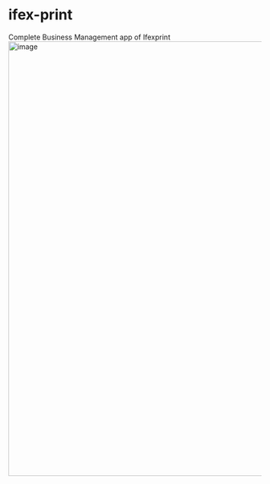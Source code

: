 # ifex-print
Complete Business Management app of Ifexprint
<img width="590" height="865" alt="image" src="https://github.com/user-attachments/assets/a1b716d3-7eaf-4626-a0da-c26d5b7b9af9" />
